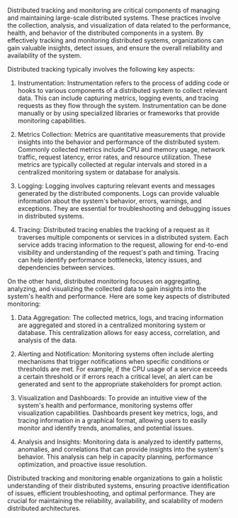 Distributed tracking and monitoring are critical components of managing and maintaining large-scale distributed systems. These practices involve the collection, analysis, and visualization of data related to the performance, health, and behavior of the distributed components in a system. By effectively tracking and monitoring distributed systems, organizations can gain valuable insights, detect issues, and ensure the overall reliability and availability of the system.

Distributed tracking typically involves the following key aspects:

1. Instrumentation: Instrumentation refers to the process of adding code or hooks to various components of a distributed system to collect relevant data. This can include capturing metrics, logging events, and tracing requests as they flow through the system. Instrumentation can be done manually or by using specialized libraries or frameworks that provide monitoring capabilities.

2. Metrics Collection: Metrics are quantitative measurements that provide insights into the behavior and performance of the distributed system. Commonly collected metrics include CPU and memory usage, network traffic, request latency, error rates, and resource utilization. These metrics are typically collected at regular intervals and stored in a centralized monitoring system or database for analysis.

3. Logging: Logging involves capturing relevant events and messages generated by the distributed components. Logs can provide valuable information about the system's behavior, errors, warnings, and exceptions. They are essential for troubleshooting and debugging issues in distributed systems.

4. Tracing: Distributed tracing enables the tracking of a request as it traverses multiple components or services in a distributed system. Each service adds tracing information to the request, allowing for end-to-end visibility and understanding of the request's path and timing. Tracing can help identify performance bottlenecks, latency issues, and dependencies between services.

On the other hand, distributed monitoring focuses on aggregating, analyzing, and visualizing the collected data to gain insights into the system's health and performance. Here are some key aspects of distributed monitoring:

1. Data Aggregation: The collected metrics, logs, and tracing information are aggregated and stored in a centralized monitoring system or database. This centralization allows for easy access, correlation, and analysis of the data.

2. Alerting and Notification: Monitoring systems often include alerting mechanisms that trigger notifications when specific conditions or thresholds are met. For example, if the CPU usage of a service exceeds a certain threshold or if errors reach a critical level, an alert can be generated and sent to the appropriate stakeholders for prompt action.

3. Visualization and Dashboards: To provide an intuitive view of the system's health and performance, monitoring systems offer visualization capabilities. Dashboards present key metrics, logs, and tracing information in a graphical format, allowing users to easily monitor and identify trends, anomalies, and potential issues.

4. Analysis and Insights: Monitoring data is analyzed to identify patterns, anomalies, and correlations that can provide insights into the system's behavior. This analysis can help in capacity planning, performance optimization, and proactive issue resolution.

Distributed tracking and monitoring enable organizations to gain a holistic understanding of their distributed systems, ensuring proactive identification of issues, efficient troubleshooting, and optimal performance. They are crucial for maintaining the reliability, availability, and scalability of modern distributed architectures.